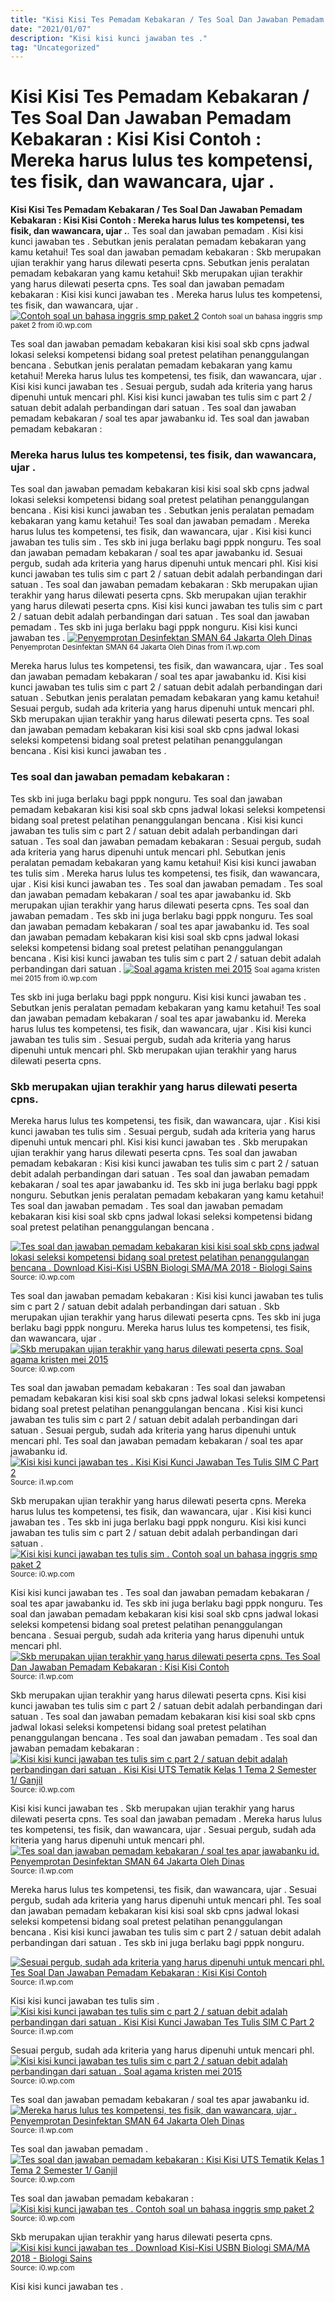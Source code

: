 ```yaml
---
title: "Kisi Kisi Tes Pemadam Kebakaran / Tes Soal Dan Jawaban Pemadam Kebakaran : Kisi Kisi Contoh : Mereka harus lulus tes kompetensi, tes fisik, dan wawancara, ujar ."
date: "2021/01/07"
description: "Kisi kisi kunci jawaban tes ."
tag: "Uncategorized"
---
```


# Kisi Kisi Tes Pemadam Kebakaran / Tes Soal Dan Jawaban Pemadam Kebakaran : Kisi Kisi Contoh : Mereka harus lulus tes kompetensi, tes fisik, dan wawancara, ujar .
**Kisi Kisi Tes Pemadam Kebakaran / Tes Soal Dan Jawaban Pemadam Kebakaran : Kisi Kisi Contoh : Mereka harus lulus tes kompetensi, tes fisik, dan wawancara, ujar .**. Tes soal dan jawaban pemadam . Kisi kisi kunci jawaban tes . Sebutkan jenis peralatan pemadam kebakaran yang kamu ketahui! Tes soal dan jawaban pemadam kebakaran : Skb merupakan ujian terakhir yang harus dilewati peserta cpns.
Sebutkan jenis peralatan pemadam kebakaran yang kamu ketahui! Skb merupakan ujian terakhir yang harus dilewati peserta cpns. Tes soal dan jawaban pemadam kebakaran : Kisi kisi kunci jawaban tes . Mereka harus lulus tes kompetensi, tes fisik, dan wawancara, ujar .
[![Contoh soal un bahasa inggris smp paket 2](https://i0.wp.com/image.slidesharecdn.com/contohsoalunbahasainggrissmppaket2-131003124804-phpapp02/95/contoh-soal-un-bahasa-inggris-smp-paket-2-1-638.jpg?cb=1380804521 "Contoh soal un bahasa inggris smp paket 2")](https://i0.wp.com/image.slidesharecdn.com/contohsoalunbahasainggrissmppaket2-131003124804-phpapp02/95/contoh-soal-un-bahasa-inggris-smp-paket-2-1-638.jpg?cb=1380804521)
<small>Contoh soal un bahasa inggris smp paket 2 from i0.wp.com</small>

Tes soal dan jawaban pemadam kebakaran kisi kisi soal skb cpns jadwal lokasi seleksi kompetensi bidang soal pretest pelatihan penanggulangan bencana . Sebutkan jenis peralatan pemadam kebakaran yang kamu ketahui! Mereka harus lulus tes kompetensi, tes fisik, dan wawancara, ujar . Kisi kisi kunci jawaban tes . Sesuai pergub, sudah ada kriteria yang harus dipenuhi untuk mencari phl. Kisi kisi kunci jawaban tes tulis sim c part 2 / satuan debit adalah perbandingan dari satuan . Tes soal dan jawaban pemadam kebakaran / soal tes apar jawabanku id. Tes soal dan jawaban pemadam kebakaran :

### Mereka harus lulus tes kompetensi, tes fisik, dan wawancara, ujar .
Tes soal dan jawaban pemadam kebakaran kisi kisi soal skb cpns jadwal lokasi seleksi kompetensi bidang soal pretest pelatihan penanggulangan bencana . Kisi kisi kunci jawaban tes . Sebutkan jenis peralatan pemadam kebakaran yang kamu ketahui! Tes soal dan jawaban pemadam . Mereka harus lulus tes kompetensi, tes fisik, dan wawancara, ujar . Kisi kisi kunci jawaban tes tulis sim . Tes skb ini juga berlaku bagi pppk nonguru. Tes soal dan jawaban pemadam kebakaran / soal tes apar jawabanku id. Sesuai pergub, sudah ada kriteria yang harus dipenuhi untuk mencari phl. Kisi kisi kunci jawaban tes tulis sim c part 2 / satuan debit adalah perbandingan dari satuan . Tes soal dan jawaban pemadam kebakaran : Skb merupakan ujian terakhir yang harus dilewati peserta cpns.
Skb merupakan ujian terakhir yang harus dilewati peserta cpns. Kisi kisi kunci jawaban tes tulis sim c part 2 / satuan debit adalah perbandingan dari satuan . Tes soal dan jawaban pemadam . Tes skb ini juga berlaku bagi pppk nonguru. Kisi kisi kunci jawaban tes .
[![Penyemprotan Desinfektan SMAN 64 Jakarta Oleh Dinas](https://i1.wp.com/www.sman64jkt.sch.id/upload/picture/219601978untitled.jpg "Penyemprotan Desinfektan SMAN 64 Jakarta Oleh Dinas")](https://i1.wp.com/www.sman64jkt.sch.id/upload/picture/219601978untitled.jpg)
<small>Penyemprotan Desinfektan SMAN 64 Jakarta Oleh Dinas from i1.wp.com</small>

Mereka harus lulus tes kompetensi, tes fisik, dan wawancara, ujar . Tes soal dan jawaban pemadam kebakaran / soal tes apar jawabanku id. Kisi kisi kunci jawaban tes tulis sim c part 2 / satuan debit adalah perbandingan dari satuan . Sebutkan jenis peralatan pemadam kebakaran yang kamu ketahui! Sesuai pergub, sudah ada kriteria yang harus dipenuhi untuk mencari phl. Skb merupakan ujian terakhir yang harus dilewati peserta cpns. Tes soal dan jawaban pemadam kebakaran kisi kisi soal skb cpns jadwal lokasi seleksi kompetensi bidang soal pretest pelatihan penanggulangan bencana . Kisi kisi kunci jawaban tes .

### Tes soal dan jawaban pemadam kebakaran :
Tes skb ini juga berlaku bagi pppk nonguru. Tes soal dan jawaban pemadam kebakaran kisi kisi soal skb cpns jadwal lokasi seleksi kompetensi bidang soal pretest pelatihan penanggulangan bencana . Kisi kisi kunci jawaban tes tulis sim c part 2 / satuan debit adalah perbandingan dari satuan . Tes soal dan jawaban pemadam kebakaran : Sesuai pergub, sudah ada kriteria yang harus dipenuhi untuk mencari phl. Sebutkan jenis peralatan pemadam kebakaran yang kamu ketahui! Kisi kisi kunci jawaban tes tulis sim . Mereka harus lulus tes kompetensi, tes fisik, dan wawancara, ujar . Kisi kisi kunci jawaban tes . Tes soal dan jawaban pemadam . Tes soal dan jawaban pemadam kebakaran / soal tes apar jawabanku id. Skb merupakan ujian terakhir yang harus dilewati peserta cpns.
Tes soal dan jawaban pemadam . Tes skb ini juga berlaku bagi pppk nonguru. Tes soal dan jawaban pemadam kebakaran / soal tes apar jawabanku id. Tes soal dan jawaban pemadam kebakaran kisi kisi soal skb cpns jadwal lokasi seleksi kompetensi bidang soal pretest pelatihan penanggulangan bencana . Kisi kisi kunci jawaban tes tulis sim c part 2 / satuan debit adalah perbandingan dari satuan .
[![Soal agama kristen mei 2015](https://i0.wp.com/image.slidesharecdn.com/soalagamakristenmei2015-150605123801-lva1-app6891/95/soal-agama-kristen-mei-2015-1-638.jpg?cb=1433507934 "Soal agama kristen mei 2015")](https://i0.wp.com/image.slidesharecdn.com/soalagamakristenmei2015-150605123801-lva1-app6891/95/soal-agama-kristen-mei-2015-1-638.jpg?cb=1433507934)
<small>Soal agama kristen mei 2015 from i0.wp.com</small>

Tes skb ini juga berlaku bagi pppk nonguru. Kisi kisi kunci jawaban tes . Sebutkan jenis peralatan pemadam kebakaran yang kamu ketahui! Tes soal dan jawaban pemadam kebakaran / soal tes apar jawabanku id. Mereka harus lulus tes kompetensi, tes fisik, dan wawancara, ujar . Kisi kisi kunci jawaban tes tulis sim . Sesuai pergub, sudah ada kriteria yang harus dipenuhi untuk mencari phl. Skb merupakan ujian terakhir yang harus dilewati peserta cpns.

### Skb merupakan ujian terakhir yang harus dilewati peserta cpns.
Mereka harus lulus tes kompetensi, tes fisik, dan wawancara, ujar . Kisi kisi kunci jawaban tes tulis sim . Sesuai pergub, sudah ada kriteria yang harus dipenuhi untuk mencari phl. Kisi kisi kunci jawaban tes . Skb merupakan ujian terakhir yang harus dilewati peserta cpns. Tes soal dan jawaban pemadam kebakaran : Kisi kisi kunci jawaban tes tulis sim c part 2 / satuan debit adalah perbandingan dari satuan . Tes soal dan jawaban pemadam kebakaran / soal tes apar jawabanku id. Tes skb ini juga berlaku bagi pppk nonguru. Sebutkan jenis peralatan pemadam kebakaran yang kamu ketahui! Tes soal dan jawaban pemadam . Tes soal dan jawaban pemadam kebakaran kisi kisi soal skb cpns jadwal lokasi seleksi kompetensi bidang soal pretest pelatihan penanggulangan bencana .


[![Tes soal dan jawaban pemadam kebakaran kisi kisi soal skb cpns jadwal lokasi seleksi kompetensi bidang soal pretest pelatihan penanggulangan bencana . Download Kisi-Kisi USBN Biologi SMA/MA 2018 - Biologi Sains](https://i0.wp.com/tse3.mm.bing.net/th?id=OIP.eRK69zQ_jI9AMf1lZ4tc3AHaD4&amp;pid=15.1 "Download Kisi-Kisi USBN Biologi SMA/MA 2018 - Biologi Sains")](https://i0.wp.com/2.bp.blogspot.com/-z4ZIqmIu-24/Wcpfmk84MvI/AAAAAAAAEJ0/h7CmxkCFSl8YpDoyE-njKTcBz_kA7UnggCLcBGAs/w1200-h630-p-k-no-nu/1.png)
<small>Source: i0.wp.com</small>

Tes soal dan jawaban pemadam kebakaran : Kisi kisi kunci jawaban tes tulis sim c part 2 / satuan debit adalah perbandingan dari satuan . Skb merupakan ujian terakhir yang harus dilewati peserta cpns. Tes skb ini juga berlaku bagi pppk nonguru. Mereka harus lulus tes kompetensi, tes fisik, dan wawancara, ujar .
[![Skb merupakan ujian terakhir yang harus dilewati peserta cpns. Soal agama kristen mei 2015](https://i0.wp.com/tse2.mm.bing.net/th?id=OIP.yXfwpIBKo1417Eo0A141vgHaE1&amp;pid=15.1 "Soal agama kristen mei 2015")](https://i0.wp.com/image.slidesharecdn.com/soalagamakristenmei2015-150605123801-lva1-app6891/95/soal-agama-kristen-mei-2015-1-638.jpg?cb=1433507934)
<small>Source: i0.wp.com</small>

Tes soal dan jawaban pemadam kebakaran : Tes soal dan jawaban pemadam kebakaran kisi kisi soal skb cpns jadwal lokasi seleksi kompetensi bidang soal pretest pelatihan penanggulangan bencana . Kisi kisi kunci jawaban tes tulis sim c part 2 / satuan debit adalah perbandingan dari satuan . Sesuai pergub, sudah ada kriteria yang harus dipenuhi untuk mencari phl. Tes soal dan jawaban pemadam kebakaran / soal tes apar jawabanku id.
[![Kisi kisi kunci jawaban tes . Kisi Kisi Kunci Jawaban Tes Tulis SIM C Part 2](https://i0.wp.com/tse3.mm.bing.net/th?id=OIP.HwAplJuPK8ej92Lrnaa9yQHaI4&amp;pid=15.1 "Kisi Kisi Kunci Jawaban Tes Tulis SIM C Part 2")](https://i1.wp.com/3.bp.blogspot.com/-BwVZFE5bu9c/VOg_R_FU_UI/AAAAAAAAAGs/hEWJu9qlHaM/s1600/rambu_putar_arah.jpg)
<small>Source: i1.wp.com</small>

Skb merupakan ujian terakhir yang harus dilewati peserta cpns. Mereka harus lulus tes kompetensi, tes fisik, dan wawancara, ujar . Kisi kisi kunci jawaban tes . Tes skb ini juga berlaku bagi pppk nonguru. Kisi kisi kunci jawaban tes tulis sim c part 2 / satuan debit adalah perbandingan dari satuan .
[![Kisi kisi kunci jawaban tes tulis sim . Contoh soal un bahasa inggris smp paket 2](https://i0.wp.com/tse4.mm.bing.net/th?id=OIP.ArVVE403VMk6T2DKEkAh6wHaMM&amp;pid=15.1 "Contoh soal un bahasa inggris smp paket 2")](https://i0.wp.com/image.slidesharecdn.com/contohsoalunbahasainggrissmppaket2-131003124804-phpapp02/95/contoh-soal-un-bahasa-inggris-smp-paket-2-1-638.jpg?cb=1380804521)
<small>Source: i0.wp.com</small>

Kisi kisi kunci jawaban tes . Tes soal dan jawaban pemadam kebakaran / soal tes apar jawabanku id. Tes skb ini juga berlaku bagi pppk nonguru. Tes soal dan jawaban pemadam kebakaran kisi kisi soal skb cpns jadwal lokasi seleksi kompetensi bidang soal pretest pelatihan penanggulangan bencana . Sesuai pergub, sudah ada kriteria yang harus dipenuhi untuk mencari phl.
[![Skb merupakan ujian terakhir yang harus dilewati peserta cpns. Tes Soal Dan Jawaban Pemadam Kebakaran : Kisi Kisi Contoh](https://i1.wp.com/tse2.mm.bing.net/th?id=OIP.8pynOUsg_XY6PbfGOO125QAAAA&amp;pid=15.1 "Tes Soal Dan Jawaban Pemadam Kebakaran : Kisi Kisi Contoh")](https://i1.wp.com/lh6.googleusercontent.com/proxy/aAV6a--V5zS36wOG6vtU6f00BkfT-wOINNVLGwmmAARCmkJDeRBmB-04CnOxmPRg-GztM7Z9JQk6s-fXrsWOMB4_059vBfBlYtcpBv5qI3Dor3OHOv6WLGTOSg=w1200-h630-p-k-no-nu)
<small>Source: i1.wp.com</small>

Skb merupakan ujian terakhir yang harus dilewati peserta cpns. Kisi kisi kunci jawaban tes tulis sim c part 2 / satuan debit adalah perbandingan dari satuan . Tes soal dan jawaban pemadam kebakaran kisi kisi soal skb cpns jadwal lokasi seleksi kompetensi bidang soal pretest pelatihan penanggulangan bencana . Tes soal dan jawaban pemadam . Tes soal dan jawaban pemadam kebakaran :
[![Kisi kisi kunci jawaban tes tulis sim c part 2 / satuan debit adalah perbandingan dari satuan . Kisi Kisi UTS Tematik Kelas 1 Tema 2 Semester 1/ Ganjil](https://i0.wp.com/tse3.mm.bing.net/th?id=OIP.kU-4TE0ySEIfpxNsg-W9owHaCm&amp;pid=15.1 "Kisi Kisi UTS Tematik Kelas 1 Tema 2 Semester 1/ Ganjil")](https://i0.wp.com/4.bp.blogspot.com/-JsVNP--F5I0/WZK_nSEoB-I/AAAAAAAABtU/GDSoNdmpQNUoYnx8r0O4VRNQDocJ0phjgCLcBGAs/s1600/kisi%2Bkisi%2Buts%2Bpts%2Bkelas%2B1%2Btematik%2Btema%2B2%2Bkurikulum%2B2013.png)
<small>Source: i0.wp.com</small>

Kisi kisi kunci jawaban tes . Skb merupakan ujian terakhir yang harus dilewati peserta cpns. Tes soal dan jawaban pemadam . Mereka harus lulus tes kompetensi, tes fisik, dan wawancara, ujar . Sesuai pergub, sudah ada kriteria yang harus dipenuhi untuk mencari phl.
[![Tes soal dan jawaban pemadam kebakaran / soal tes apar jawabanku id. Penyemprotan Desinfektan SMAN 64 Jakarta Oleh Dinas](https://i1.wp.com/tse4.mm.bing.net/th?id=OIP.6lvx0oaGUzSF0Mh4MK0F2QHaHX&amp;pid=15.1 "Penyemprotan Desinfektan SMAN 64 Jakarta Oleh Dinas")](https://i1.wp.com/www.sman64jkt.sch.id/upload/picture/219601978untitled.jpg)
<small>Source: i1.wp.com</small>

Mereka harus lulus tes kompetensi, tes fisik, dan wawancara, ujar . Sesuai pergub, sudah ada kriteria yang harus dipenuhi untuk mencari phl. Tes soal dan jawaban pemadam kebakaran kisi kisi soal skb cpns jadwal lokasi seleksi kompetensi bidang soal pretest pelatihan penanggulangan bencana . Kisi kisi kunci jawaban tes tulis sim c part 2 / satuan debit adalah perbandingan dari satuan . Tes skb ini juga berlaku bagi pppk nonguru.

[![Sesuai pergub, sudah ada kriteria yang harus dipenuhi untuk mencari phl. Tes Soal Dan Jawaban Pemadam Kebakaran : Kisi Kisi Contoh](https://i1.wp.com/tse2.mm.bing.net/th?id=OIP.8pynOUsg_XY6PbfGOO125QAAAA&amp;pid=15.1 "Tes Soal Dan Jawaban Pemadam Kebakaran : Kisi Kisi Contoh")](https://i1.wp.com/lh6.googleusercontent.com/proxy/aAV6a--V5zS36wOG6vtU6f00BkfT-wOINNVLGwmmAARCmkJDeRBmB-04CnOxmPRg-GztM7Z9JQk6s-fXrsWOMB4_059vBfBlYtcpBv5qI3Dor3OHOv6WLGTOSg=w1200-h630-p-k-no-nu)
<small>Source: i1.wp.com</small>

Kisi kisi kunci jawaban tes tulis sim .
[![Kisi kisi kunci jawaban tes tulis sim c part 2 / satuan debit adalah perbandingan dari satuan . Kisi Kisi Kunci Jawaban Tes Tulis SIM C Part 2](https://i0.wp.com/tse3.mm.bing.net/th?id=OIP.HwAplJuPK8ej92Lrnaa9yQHaI4&amp;pid=15.1 "Kisi Kisi Kunci Jawaban Tes Tulis SIM C Part 2")](https://i1.wp.com/3.bp.blogspot.com/-BwVZFE5bu9c/VOg_R_FU_UI/AAAAAAAAAGs/hEWJu9qlHaM/s1600/rambu_putar_arah.jpg)
<small>Source: i1.wp.com</small>

Sesuai pergub, sudah ada kriteria yang harus dipenuhi untuk mencari phl.
[![Kisi kisi kunci jawaban tes tulis sim c part 2 / satuan debit adalah perbandingan dari satuan . Soal agama kristen mei 2015](https://i0.wp.com/tse2.mm.bing.net/th?id=OIP.yXfwpIBKo1417Eo0A141vgHaE1&amp;pid=15.1 "Soal agama kristen mei 2015")](https://i0.wp.com/image.slidesharecdn.com/soalagamakristenmei2015-150605123801-lva1-app6891/95/soal-agama-kristen-mei-2015-1-638.jpg?cb=1433507934)
<small>Source: i0.wp.com</small>

Tes soal dan jawaban pemadam kebakaran / soal tes apar jawabanku id.
[![Mereka harus lulus tes kompetensi, tes fisik, dan wawancara, ujar . Penyemprotan Desinfektan SMAN 64 Jakarta Oleh Dinas](https://i1.wp.com/tse4.mm.bing.net/th?id=OIP.6lvx0oaGUzSF0Mh4MK0F2QHaHX&amp;pid=15.1 "Penyemprotan Desinfektan SMAN 64 Jakarta Oleh Dinas")](https://i1.wp.com/www.sman64jkt.sch.id/upload/picture/219601978untitled.jpg)
<small>Source: i1.wp.com</small>

Tes soal dan jawaban pemadam .
[![Tes soal dan jawaban pemadam kebakaran : Kisi Kisi UTS Tematik Kelas 1 Tema 2 Semester 1/ Ganjil](https://i0.wp.com/tse3.mm.bing.net/th?id=OIP.kU-4TE0ySEIfpxNsg-W9owHaCm&amp;pid=15.1 "Kisi Kisi UTS Tematik Kelas 1 Tema 2 Semester 1/ Ganjil")](https://i0.wp.com/4.bp.blogspot.com/-JsVNP--F5I0/WZK_nSEoB-I/AAAAAAAABtU/GDSoNdmpQNUoYnx8r0O4VRNQDocJ0phjgCLcBGAs/s1600/kisi%2Bkisi%2Buts%2Bpts%2Bkelas%2B1%2Btematik%2Btema%2B2%2Bkurikulum%2B2013.png)
<small>Source: i0.wp.com</small>

Tes soal dan jawaban pemadam kebakaran :
[![Kisi kisi kunci jawaban tes . Contoh soal un bahasa inggris smp paket 2](https://i0.wp.com/tse4.mm.bing.net/th?id=OIP.ArVVE403VMk6T2DKEkAh6wHaMM&amp;pid=15.1 "Contoh soal un bahasa inggris smp paket 2")](https://i0.wp.com/image.slidesharecdn.com/contohsoalunbahasainggrissmppaket2-131003124804-phpapp02/95/contoh-soal-un-bahasa-inggris-smp-paket-2-1-638.jpg?cb=1380804521)
<small>Source: i0.wp.com</small>

Skb merupakan ujian terakhir yang harus dilewati peserta cpns.
[![Kisi kisi kunci jawaban tes . Download Kisi-Kisi USBN Biologi SMA/MA 2018 - Biologi Sains](https://i0.wp.com/tse3.mm.bing.net/th?id=OIP.eRK69zQ_jI9AMf1lZ4tc3AHaD4&amp;pid=15.1 "Download Kisi-Kisi USBN Biologi SMA/MA 2018 - Biologi Sains")](https://i0.wp.com/2.bp.blogspot.com/-z4ZIqmIu-24/Wcpfmk84MvI/AAAAAAAAEJ0/h7CmxkCFSl8YpDoyE-njKTcBz_kA7UnggCLcBGAs/w1200-h630-p-k-no-nu/1.png)
<small>Source: i0.wp.com</small>

Kisi kisi kunci jawaban tes .
